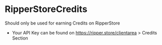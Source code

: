 # RipperStoreCredits

Should only be used for earning Credits on RipperStore

- Your API Key can be found on https://ripper.store/clientarea > Credits Section
